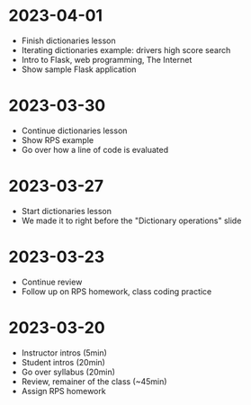 # 2023-04-01

- Finish dictionaries lesson
- Iterating dictionaries example: drivers high score search
- Intro to Flask, web programming, The Internet
- Show sample Flask application

# 2023-03-30

- Continue dictionaries lesson
- Show RPS example
- Go over how a line of code is evaluated

# 2023-03-27

- Start dictionaries lesson
- We made it to right before the "Dictionary operations" slide

# 2023-03-23

- Continue review
- Follow up on RPS homework, class coding practice

# 2023-03-20

- Instructor intros (5min)
- Student intros (20min)
- Go over syllabus (20min)
- Review, remainer of the class (~45min)
- Assign RPS homework
